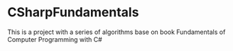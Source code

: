 # CSharpFundamentals
This is a project with a series of algorithms base on book Fundamentals of Computer Programming with C#
